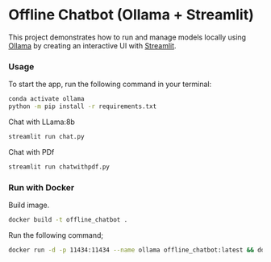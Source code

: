 # Offline Chatbot (Ollama + Streamlit)

This project demonstrates how to run and manage models locally using [Ollama](https://ollama.com/) by creating an interactive UI with [Streamlit](https://streamlit.io).

### Usage
To start the app, run the following command in your terminal:

```bash
conda activate ollama
python -m pip install -r requirements.txt
```


Chat with LLama:8b
```bash
streamlit run chat.py
```

Chat with PDf
```bash
streamlit run chatwithpdf.py
```


### Run with Docker 
Build image.
```bash
docker build -t offline_chatbot .
```
Run the following command;
```bash
docker run -d -p 11434:11434 --name ollama offline_chatbot:latest && docker exec -it ollama streamlit run chat.py
```
